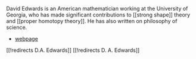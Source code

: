 David Edwards is an American mathematician working at the University of Georgia, who has made significant contributions to [[strong shape]] theory and [[proper homotopy theory]]. He has also written on philosophy of science.


* [webpage](http://www.math.uga.edu/~davide)

[[!redirects D.A. Edwards]]
[[!redirects D. A. Edwards]]